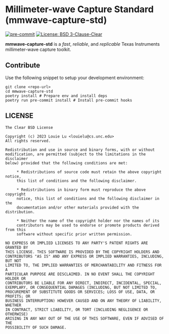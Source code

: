 Millimeter-wave Capture Standard (mmwave-capture-std)
=====================================================

[![pre-commit](https://img.shields.io/badge/pre--commit-enabled-brightgreen?logo=pre-commit)](https://github.com/pre-commit/pre-commit)
[![License: BSD 3-Clause-Clear](https://img.shields.io/badge/License-BSD%203--Clause--Clear-green.svg)](https://spdx.org/licenses/BSD-3-Clause-Clear.html)

**mmwave-capture-std** is a *fast*, *reliable*, and *replicable*
Texas Instruments millimeter-wave capture toolkit.

Contribute
----------

Use the following snippet to setup your development environment:

```
git clone <repo-url>
cd mmwave-capture-std
poetry install # Prepare env and install deps
poetry run pre-commit install # Install pre-commit hooks
```

LICENSE
-------

```
The Clear BSD License

Copyright (c) 2023 Louie Lu <louielu@cs.unc.edu>
All rights reserved.

Redistribution and use in source and binary forms, with or without
modification, are permitted (subject to the limitations in the disclaimer
below) provided that the following conditions are met:

     * Redistributions of source code must retain the above copyright notice,
     this list of conditions and the following disclaimer.

     * Redistributions in binary form must reproduce the above copyright
     notice, this list of conditions and the following disclaimer in the
     documentation and/or other materials provided with the distribution.

     * Neither the name of the copyright holder nor the names of its
     contributors may be used to endorse or promote products derived from this
     software without specific prior written permission.

NO EXPRESS OR IMPLIED LICENSES TO ANY PARTY'S PATENT RIGHTS ARE GRANTED BY
THIS LICENSE. THIS SOFTWARE IS PROVIDED BY THE COPYRIGHT HOLDERS AND
CONTRIBUTORS "AS IS" AND ANY EXPRESS OR IMPLIED WARRANTIES, INCLUDING, BUT NOT
LIMITED TO, THE IMPLIED WARRANTIES OF MERCHANTABILITY AND FITNESS FOR A
PARTICULAR PURPOSE ARE DISCLAIMED. IN NO EVENT SHALL THE COPYRIGHT HOLDER OR
CONTRIBUTORS BE LIABLE FOR ANY DIRECT, INDIRECT, INCIDENTAL, SPECIAL,
EXEMPLARY, OR CONSEQUENTIAL DAMAGES (INCLUDING, BUT NOT LIMITED TO,
PROCUREMENT OF SUBSTITUTE GOODS OR SERVICES; LOSS OF USE, DATA, OR PROFITS; OR
BUSINESS INTERRUPTION) HOWEVER CAUSED AND ON ANY THEORY OF LIABILITY, WHETHER
IN CONTRACT, STRICT LIABILITY, OR TORT (INCLUDING NEGLIGENCE OR OTHERWISE)
ARISING IN ANY WAY OUT OF THE USE OF THIS SOFTWARE, EVEN IF ADVISED OF THE
POSSIBILITY OF SUCH DAMAGE.
```
